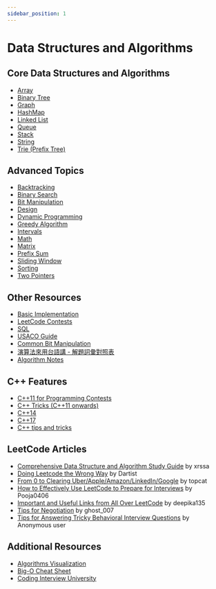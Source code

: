 ```yaml
---
sidebar_position: 1
---
```


# Data Structures and Algorithms

Core Data Structures and Algorithms
-----------------------------------

- [Array](./core/array/)
- [Binary Tree](./core/binary-tree/)
- [Graph](./core/graph/)
- [HashMap](./core/hashmap/)
- [Linked List](./core/linked-list/)
- [Queue](./core/queue/)
- [Stack](./core/stack/)
- [String](./core/string/)
- [Trie (Prefix Tree)](./core/trie/)

Advanced Topics
---------------

- [Backtracking](./advanced/backtracking/)
- [Binary Search](./advanced/binary-search/)
- [Bit Manipulation](./advanced/bit/)
- [Design](./advanced/design/)
- [Dynamic Programming](./advanced/dp/)
- [Greedy Algorithm](./advanced/greedy/)
- [Intervals](./advanced/intervals/)
- [Math](./advanced/math/)
- [Matrix](./advanced/matrix/)
- [Prefix Sum](./advanced/prefix-sum/)
- [Sliding Window](./advanced/sliding-window/)
- [Sorting](./advanced/sorting/)
- [Two Pointers](./advanced/two-pointers/)

Other Resources
---------------

- [Basic Implementation](https://hackmd.io/@siansiansu/rknleZD4R)
- [LeetCode Contests](https://hackmd.io/@siansiansu/BJd6MEd_0)
- [SQL](https://hackmd.io/@siansiansu/ByJrrvh7A)
- [USACO Guide](https://usaco.guide/)
- [Common Bit Manipulation](https://hackmd.io/@siansiansu/SJgArcrE0)
- [演算法來用台語講 - 解題詞彙對照表](https://hackmd.io/@siansiansu/S1_QERVdR)
- [Algorithm Notes](https://web.ntnu.edu.tw/~algo/)


C++ Features
------------

- [C++11 for Programming Contests](https://codeforces.com/blog/entry/10124)
- [C++ Tricks (C++11 onwards)](https://codeforces.com/blog/entry/15643)
- [C++14](https://codeforces.com/blog/entry/16262)
- [C++17](https://codeforces.com/blog/entry/57729)
- [C++ tips and tricks](https://codeforces.com/blog/entry/74684)

LeetCode Articles
-----------------

- [Comprehensive Data Structure and Algorithm Study Guide](https://leetcode.com/discuss/general-discussion/494279/comprehensive-data-structure-and-algorithm-study-guide) by xrssa
- [Doing Leetcode the Wrong Way](https://leetcode.com/discuss/general-discussion/5031884/Doing-Leetcode-the-wrong-way.) by Dartist
- [From 0 to Clearing Uber/Apple/Amazon/LinkedIn/Google](https://leetcode.com/discuss/career/216554/From-0-to-clearing-UberAppleAmazonLinkedInGoogle) by topcat
- [How to Effectively Use LeetCode to Prepare for Interviews](https://leetcode.com/discuss/career/449135/How-to-effectively-use-LeetCode-to-prepare-for-interviews!!) by Pooja0406
- [Important and Useful Links from All Over LeetCode](https://leetcode.com/discuss/general-discussion/665604/Important-and-Useful-links-from-all-over-the-LeetCode) by deepika135
- [Tips for Negotiation](https://leetcode.com/discuss/compensation/1767395/Tips-for-Negotiation) by ghost_007
- [Tips for Answering Tricky Behavioral Interview Questions](https://leetcode.com/discuss/interview-experience/1532708/tips-for-answering-few-tricky-behavioural-interview-questions) by Anonymous user

Additional Resources
--------------------

- [Algorithms Visualization](https://visualgo.net/en)
- [Big-O Cheat Sheet](https://www.bigocheatsheet.com/)
- [Coding Interview University](https://github.com/jwasham/coding-interview-university)
